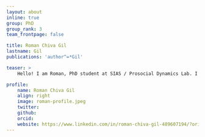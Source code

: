 ```yaml
---
layout: about
inline: true
group: PhD
group_rank: 3
team_frontpage: false

title: Roman Chiva Gil
lastname: Gil
publications: 'author^=*Gil'

teaser: >
    Hello! I am Roman, PhD student at SIAS / Prosocial Dynamics Lab. I investigate how to leverage Indirect Reciprocity to sustain cooperation in (decentralized) multi-agent reinforcement learning environments, especially when agents play mixed-motive games. 

profile:
    name: Roman Chiva Gil
    align: right
    image: roman-profile.jpeg
    twitter: 
    github: 
    orcid: 
    website: https://www.linkedin.com/in/roman-chiva-gil-489607194/?originalSubdomain=nl
---
```

